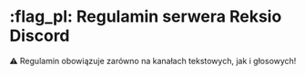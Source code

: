 # :flag_pl: Regulamin serwera Reksio Discord
:warning: Regulamin obowiązuje zarówno na kanałach tekstowych, jak i głosowych!